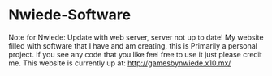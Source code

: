 Nwiede-Software
============
Note for Nwiede: Update with web server, server not up to date!
My website filled with software that I have and am creating, this is Primarily a personal project. If you see any code that you like feel free to use it just please credit me.
This website is currently up at: http://gamesbynwiede.x10.mx/
